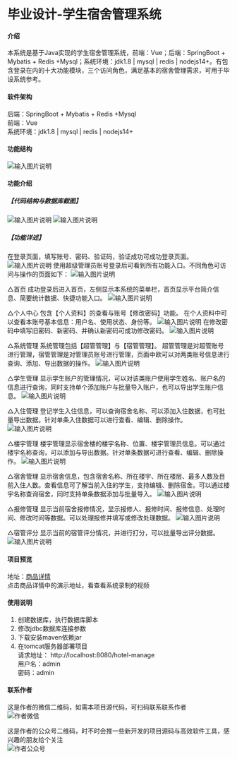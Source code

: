 # 毕业设计-学生宿舍管理系统

#### 介绍
本系统是基于Java实现的学生宿舍管理系统，前端：Vue；后端：SpringBoot + Mybatis + Redis +Mysql；系统环境：jdk1.8 | mysql | redis | nodejs14+。有包含登录在内的十大功能模块，三个访问角色，满足基本的宿舍管理需求，可用于毕设系统参考。


#### 软件架构
后端：SpringBoot + Mybatis + Redis +Mysql  
前端：Vue  
系统环境：jdk1.8 | mysql | redis | nodejs14+  

#### 功能结构
![输入图片说明](images/image1.png)
#### 功能介绍
##### 【代码结构与数据库截图】
![输入图片说明](images/image2.png)
![输入图片说明](images/image3.png)

##### 【功能详述】 
在登录页面，填写账号、密码、验证码，验证成功可成功登录页面。
![输入图片说明](images/image4.png)
使用超级管理员账号登录后可看到所有功能入口。不同角色可访问与操作的页面如下：
![输入图片说明](images/image5.png)


△首页
成功登录后进入首页，左侧显示本系统的菜单栏，首页显示平台简介信息、简要统计数据、快捷功能入口。
![输入图片说明](images/image6.png)


△个人中心
包含【个人资料】的查看与账号【修改密码】功能。
在个人资料中可以查看本账号基本信息：用户名、使用状态、身份等。
![输入图片说明](images/image7.png)
在修改密码中填写旧密码、新密码、并确认新密码可成功修改密码。
![输入图片说明](images/image8.png)


△系统管理
系统管理包括【超管管理】与【宿管管理】。
超管管理是对超管账号进行管理，宿管管理是对管理员账号进行管理，页面中欧可以对两类账号信息进行查询、添加、导出数据的操作。
![输入图片说明](images/image9.png)


△学生管理
显示学生账户的管理情况，可以对该类账户使用学生姓名、账户名的信息进行查询，同时支持单个添加账户与批量导入账户，也可以导出学生账户信息。
![输入图片说明](images/image10.png)


△入住管理
登记学生入住信息，可以查询宿舍名称、可以添加入住数据，也可批量导出数据。针对单条入住数据可以进行查看、编辑、删除操作。
![输入图片说明](images/image11.png)


△楼宇管理
楼宇管理显示宿舍楼的楼宇名称、位置、楼宇管理员信息。可以通过楼宇名称查询，可以添加与导出数据。针对单条数据可进行查看、编辑、删除操作。
![输入图片说明](images/image12.png)


△宿舍管理
显示宿舍信息，包含宿舍名称、所在楼宇、所在楼层、最多人数及目前入住人数。查看信息可了解当前入住的学生，支持编辑、删除宿舍。可以通过楼宇名称查询宿舍，同时支持单条数据添加与批量导入。
![输入图片说明](images/image13.png)


△报修管理
显示当前宿舍报修情况，显示报修人、报修时间、报修信息、处理时间、修改时间等数据。可以处理报修并填写或修改处理数据。
![输入图片说明](images/image14.png)


△宿管评分
显示当前的宿管评分情况，并进行打分，可以批量导出评分数据。
![输入图片说明](images/image15.png)

#### 项目预览
地址：[商品详情 ](https://www.xunmaw.com/shop/detail/1624392459166236674)   
点击商品详情中的演示地址，看查看系统录制的视频    

#### 使用说明
1. 创建数据库，执行数据库脚本
2. 修改jdbc数据库连接参数
3. 下载安装maven依赖jar
4. 在tomcat服务器部署项目  
    请求地址： http://localhost:8080/hotel-manage    
    用户名：admin  
    密码：admin  

#### 联系作者
这是作者的微信二维码，如需本项目源代码，可扫码联系联系作者  
![作者微信](https://gitee.com/xiaoxinlai/book-system/raw/master/xunmaw001.jpg)

这是作者的公众号二维码，时不时会推一些新开发的项目源码与高效软件工具，感兴趣的朋友给个关注  
![作者公众号](https://gitee.com/xiaoxinlai/book-system/raw/master/xunmaw%E5%85%AC%E4%BC%97%E5%8F%B7.jpg)
